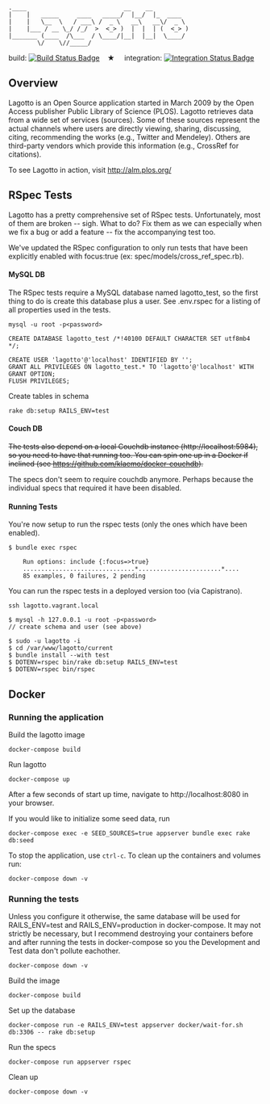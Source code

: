     .____                           __    __          
    |    |   _____     ____   _____/  |__/  |_  ____  
    |    |   \__  \   / ___\ /  _ \   __\   __\/  _ \ 
    |    |___ / __ \_/ /_/  >  <_> )  |  |  | (  <_> )
    |_______ (____  /\___  / \____/|__|  |__|  \____/ 
            \/    \//_____/                           


build: [![Build Status Badge]][Build Status]&#8193;&#9733;&#8193;
integration: [![Integration Status Badge]][Integration Status]

## Overview

Lagotto is an Open Source application started in March 2009 by the Open Access
publisher Public Library of Science (PLOS). Lagotto retrieves data from a wide
set of services (sources). Some of these sources represent the actual channels
where users are directly viewing, sharing, discussing, citing, recommending the
works (e.g., Twitter and Mendeley). Others are third-party vendors which provide
this information (e.g., CrossRef for citations).

To see Lagotto in action, visit http://alm.plos.org/

## RSpec Tests 

Lagotto has a pretty comprehensive set of RSpec tests. Unfortunately, most of
them are broken -- sigh. What to do? Fix them as we can especially when we fix a
bug or add a feature -- fix the accompanying test too.

We've updated the RSpec configuration to only run tests that have been
explicitly enabled with focus:true (ex: spec/models/cross_ref_spec.rb).


#### MySQL DB

The RSpec tests require a MySQL database named lagotto_test, so the first thing
to do is create this database plus a user. See .env.rspec for a listing of all
properties used in the tests.

    mysql -u root -p<password>

    CREATE DATABASE lagotto_test /*!40100 DEFAULT CHARACTER SET utf8mb4 */;

    CREATE USER 'lagotto'@'localhost' IDENTIFIED BY '';
    GRANT ALL PRIVILEGES ON lagotto_test.* TO 'lagotto'@'localhost' WITH GRANT OPTION;
    FLUSH PRIVILEGES;

Create tables in schema

    rake db:setup RAILS_ENV=test


#### Couch DB

~~The tests also depend on a local Couchdb instance (http://localhost:5984), so
you need to have that running too. You can spin one up in a Docker if inclined
(see https://github.com/klaemo/docker-couchdb).~~

The specs don't seem to require couchdb anymore. Perhaps because the individual
specs that required it have been disabled.


#### Running Tests

You're now setup to run the rspec tests (only the ones which have been enabled).

    $ bundle exec rspec

        Run options: include {:focus=>true}
        ...............................*.......................*....
        85 examples, 0 failures, 2 pending


You can run the rspec tests in a deployed version too (via Capistrano).

    ssh lagotto.vagrant.local

    $ mysql -h 127.0.0.1 -u root -p<password>
    // create schema and user (see above)

    $ sudo -u lagotto -i
    $ cd /var/www/lagotto/current
    $ bundle install --with test
    $ DOTENV=rspec bin/rake db:setup RAILS_ENV=test
    $ DOTENV=rspec bin/rspec

## Docker

### Running the application

Build the lagotto image
```
docker-compose build
```
Run lagotto
```
docker-compose up
```
After a few seconds of start up time, navigate to http://localhost:8080 in your
browser.

If you would like to initialize some seed data, run
```
docker-compose exec -e SEED_SOURCES=true appserver bundle exec rake db:seed
```

To stop the application, use `ctrl-c`. To clean up the containers and volumes run:
```
docker-compose down -v
```

### Running the tests
Unless you configure it otherwise, the same database will be used for 
RAILS_ENV=test and RAILS_ENV=production in docker-compose. It may not strictly 
be necessary, but I recommend destroying your containers before and after 
running the tests in docker-compose so you the Development and Test data don't
pollute eachother.
```
docker-compose down -v
```
Build the image
```
docker-compose build
```
Set up the database
```
docker-compose run -e RAILS_ENV=test appserver docker/wait-for.sh db:3306 -- rake db:setup
```
Run the specs
```
docker-compose run appserver rspec
```
Clean up
```
docker-compose down -v
```

[Build Status]: https://teamcity.plos.org/teamcity/viewType.html?buildTypeId=Alm_LagottoRspecTests
[Build Status Badge]: https://teamcity.plos.org/teamcity/app/rest/builds/buildType:(id:Alm_LagottoRspecTests)/statusIcon.svg

[Integration Status]: https://teamcity.plos.org/teamcity/viewType.html?buildTypeId=IntegrationTests_LagottoDev
[Integration Status Badge]: https://teamcity.plos.org/teamcity/app/rest/builds/buildType:(id:IntegrationTests_LagottoDev)/statusIcon.svg
